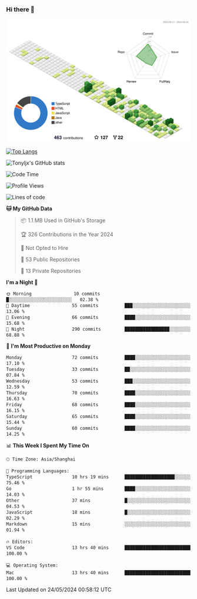 ### Hi there 👋

![](./profile-3d-contrib/profile-green-animate.svg)

 

[![Top Langs](https://github-readme-stats.vercel.app/api/top-langs/?username=tonyljx)](https://github.com/anuraghazra/github-readme-stats)

![Tonyljx's GitHub stats](https://github-readme-stats.vercel.app/api?username=tonyljx&theme=default&show_icons=true)

 

<!--START_SECTION:waka-->
![Code Time](http://img.shields.io/badge/Code%20Time-368%20hrs%2041%20mins-blue)

![Profile Views](http://img.shields.io/badge/Profile%20Views-3-blue)

![Lines of code](https://img.shields.io/badge/From%20Hello%20World%20I%27ve%20Written-413.4%20thousand%20lines%20of%20code-blue)

**🐱 My GitHub Data** 

> 📦 1.1 MB Used in GitHub's Storage 
 > 
> 🏆 326 Contributions in the Year 2024
 > 
> 🚫 Not Opted to Hire
 > 
> 📜 53 Public Repositories 
 > 
> 🔑 13 Private Repositories 
 > 
**I'm a Night 🦉** 

```text
🌞 Morning                10 commits          █░░░░░░░░░░░░░░░░░░░░░░░░   02.38 % 
🌆 Daytime                55 commits          ███░░░░░░░░░░░░░░░░░░░░░░   13.06 % 
🌃 Evening                66 commits          ████░░░░░░░░░░░░░░░░░░░░░   15.68 % 
🌙 Night                  290 commits         █████████████████░░░░░░░░   68.88 % 
```
📅 **I'm Most Productive on Monday** 

```text
Monday                   72 commits          ████░░░░░░░░░░░░░░░░░░░░░   17.10 % 
Tuesday                  33 commits          ██░░░░░░░░░░░░░░░░░░░░░░░   07.84 % 
Wednesday                53 commits          ███░░░░░░░░░░░░░░░░░░░░░░   12.59 % 
Thursday                 70 commits          ████░░░░░░░░░░░░░░░░░░░░░   16.63 % 
Friday                   68 commits          ████░░░░░░░░░░░░░░░░░░░░░   16.15 % 
Saturday                 65 commits          ████░░░░░░░░░░░░░░░░░░░░░   15.44 % 
Sunday                   60 commits          ████░░░░░░░░░░░░░░░░░░░░░   14.25 % 
```


📊 **This Week I Spent My Time On** 

```text
🕑︎ Time Zone: Asia/Shanghai

💬 Programming Languages: 
TypeScript               10 hrs 19 mins      ███████████████████░░░░░░   75.46 % 
Go                       1 hr 55 mins        ████░░░░░░░░░░░░░░░░░░░░░   14.03 % 
Other                    37 mins             █░░░░░░░░░░░░░░░░░░░░░░░░   04.53 % 
JavaScript               18 mins             █░░░░░░░░░░░░░░░░░░░░░░░░   02.29 % 
Markdown                 15 mins             ░░░░░░░░░░░░░░░░░░░░░░░░░   01.94 % 

🔥 Editors: 
VS Code                  13 hrs 40 mins      █████████████████████████   100.00 % 

💻 Operating System: 
Mac                      13 hrs 40 mins      █████████████████████████   100.00 % 
```


 Last Updated on 24/05/2024 00:58:12 UTC
<!--END_SECTION:waka-->
